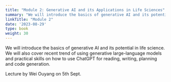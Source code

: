 ```yaml
---
title: "Module 2: Generative AI and its Applications in Life Sciences"
summary: "We will introduce the basics of generative AI and its potential in life science. We will also cover recent trend of using generative large-language models and practical skills on how to use ChatGPT for reading, writing, planning and code generation. Lecture by Wei Ouyang on 5th Sept."
linkTitle: "Module 2"
date: '2023-08-29'
type: book
weight: 30
---
```


We will introduce the basics of generative AI and its potential in life science. We will also cover recent trend of using generative large-language models and practical skills on how to use ChatGPT for reading, writing, planning and code generation.

Lecture by Wei Ouyang on 5th Sept.